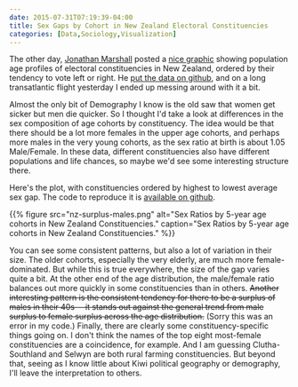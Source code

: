 ```yaml
---
date: 2015-07-31T07:19:39-04:00
title: Sex Gaps by Cohort in New Zealand Electoral Constituencies
categories: [Data,Sociology,Visualization]
---
```


The other day, [Jonathan Marshall](http://www.massey.ac.nz/massey/expertise/profile.cfm?stref=269430) posted a [nice graphic](https://twitter.com/jmarshallnz/status/625228866450124800) showing population age profiles of electoral constituencies in New Zealand, ordered by their tendency to vote left or right. He [put the data on github](https://github.com/jmarshallnz/electorates), and on a long transatlantic flight yesterday I ended up messing around with it a bit. 

Almost the only bit of Demography I know is the old saw that women get sicker but men die quicker. So I thought I'd take a look at differences in the sex composition of age cohorts by constituency. The idea would be that there should be a lot more females in the upper age cohorts, and perhaps more males in the very young cohorts, as the sex ratio at birth is about 1.05 Male/Female. In these data, different constituencies also have different populations and life chances, so maybe we'd see some interesting structure there.

Here's the plot, with constituencies ordered by highest to lowest average sex gap. The code to reproduce it is [available on github](https://github.com/kjhealy/nz-sex-ratios).

{{% figure src="nz-surplus-males.png" alt="Sex Ratios by 5-year age cohorts in New Zealand Constituencies." caption="Sex Ratios by 5-year age cohorts in New Zealand Constituencies." %}}

You can see some consistent patterns, but also a lot of variation in their size. The older cohorts, especially the very elderly, are much more female-dominated. But while this is true everywhere, the size of the gap varies quite a bit. At the other end of the age distribution, the male/female ratio balances out more quickly in some constituencies than in others. <s>Another interesting pattern is the consistent tendency for there to be a surplus of males in their 40s---it stands out against the general trend from male surplus to female surplus across the age distribution.</s> (Sorry this was an error in my code.) Finally, there are clearly some constituency-specific things going on. I don't think the names of the top eight most-female constituencies are a coincidence, for example. And I am guessing Clutha-Southland and Selwyn are both rural farming constituencies. But beyond that, seeing as I know little about Kiwi political geography or demography, I'll leave the interpretation to others. 


